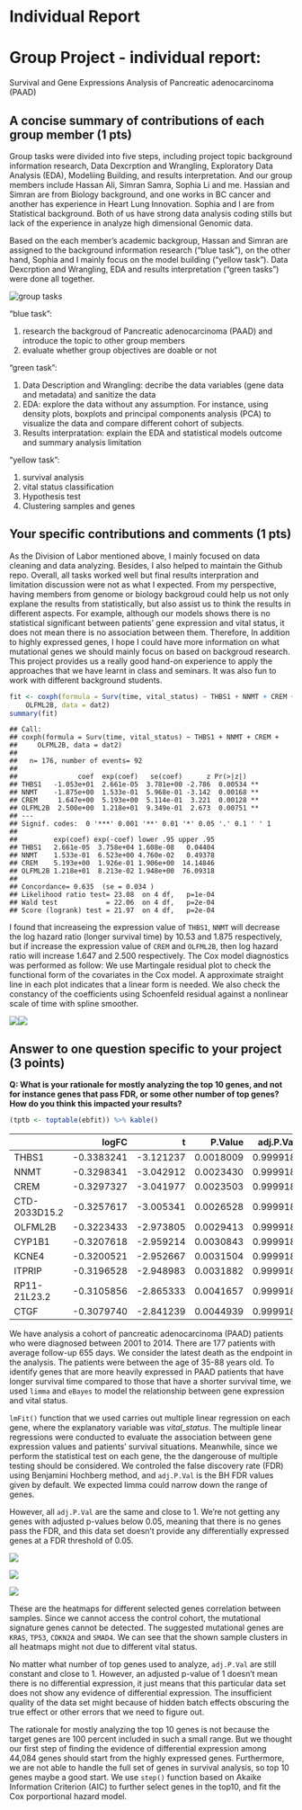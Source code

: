 Individual Report
================

# Group Project - individual report:

Survival and Gene Expressions Analysis of Pancreatic adenocarcinoma
(PAAD)

## A concise summary of contributions of each group member (1 pts)

Group tasks were divided into five steps, including project topic
background information research, Data Dexcrption and Wrangling,
Exploratory Data Analysis (EDA), Modeliing Building, and results
interpretation. And our group members include Hassan Ali, Simran Samra,
Sophia Li and me. Hassian and Simran are from Biology background, and
one works in BC cancer and another has experience in Heart Lung
Innovation. Sophia and I are from Statistical background. Both of us
have strong data analysis coding stills but lack of the experience in
analyze high dimensional Genomic data.

Based on the each member’s academic backgroup, Hassan and Simran are
assigned to the background information research (“blue task”), on the
other hand, Sophia and I mainly focus on the model building (“yellow
task”). Data Dexcrption and Wrangling, EDA and results interpretation
(“green tasks”) were done all together.

![group
tasks](https://github.com/STAT540-UBC/zz_Xia-Lily_STAT540_2020/blob/master/project/plot/group%20tasks.png)

“blue task”:

1.  research the backgroud of Pancreatic adenocarcinoma (PAAD) and
    introduce the topic to other group members
2.  evaluate whether group objectives are doable or not

“green task”:

1.  Data Description and Wrangling: decribe the data variables (gene
    data and metadata) and sanitize the data
2.  EDA: explore the data without any assumption. For instance, using
    density plots, boxplots and principal components analysis (PCA) to
    visualize the data and compare different cohort of subjects.
3.  Results interpratation: explain the EDA and statistical models
    outcome and summary analysis limitation

“yellow task”:

1.  survival analysis
2.  vital status classification
3.  Hypothesis test
4.  Clustering samples and genes

## Your specific contributions and comments (1 pts)

As the Division of Labor mentioned above, I mainly focused on data
cleaning and data analyzing. Besides, I also helped to maintain the
Github repo. Overall, all tasks worked well but final results
interpration and limitation discussion were not as what I expected. From
my perspective, having members from genome or biology backgroud could
help us not only explane the results from statistically, but also assist
us to think the results in different aspects. For example, although our
models shows there is no statistical significant between patients’ gene
expression and vital status, it does not mean there is no association
between them. Therefore, In addition to highly expressed genes, I hope I
could have more information on what mutational genes we should mainly
focus on based on backgroud research. This project provides us a really
good hand-on experience to apply the approaches that we have learnt in
class and seminars. It was also fun to work with different background
students.

``` r
fit <- coxph(formula = Surv(time, vital_status) ~ THBS1 + NNMT + CREM + 
    OLFML2B, data = dat2)
summary(fit)
```

    ## Call:
    ## coxph(formula = Surv(time, vital_status) ~ THBS1 + NNMT + CREM + 
    ##     OLFML2B, data = dat2)
    ## 
    ##   n= 176, number of events= 92 
    ## 
    ##               coef  exp(coef)   se(coef)      z Pr(>|z|)   
    ## THBS1   -1.053e+01  2.661e-05  3.781e+00 -2.786  0.00534 **
    ## NNMT    -1.875e+00  1.533e-01  5.968e-01 -3.142  0.00168 **
    ## CREM     1.647e+00  5.193e+00  5.114e-01  3.221  0.00128 **
    ## OLFML2B  2.500e+00  1.218e+01  9.349e-01  2.673  0.00751 **
    ## ---
    ## Signif. codes:  0 '***' 0.001 '**' 0.01 '*' 0.05 '.' 0.1 ' ' 1
    ## 
    ##         exp(coef) exp(-coef) lower .95 upper .95
    ## THBS1   2.661e-05  3.758e+04 1.608e-08   0.04404
    ## NNMT    1.533e-01  6.523e+00 4.760e-02   0.49378
    ## CREM    5.193e+00  1.926e-01 1.906e+00  14.14846
    ## OLFML2B 1.218e+01  8.213e-02 1.948e+00  76.09318
    ## 
    ## Concordance= 0.635  (se = 0.034 )
    ## Likelihood ratio test= 23.08  on 4 df,   p=1e-04
    ## Wald test            = 22.06  on 4 df,   p=2e-04
    ## Score (logrank) test = 21.97  on 4 df,   p=2e-04

I found that increaseing the expression value of `THBS1`, `NNMT` will
decrease the log hazard ratio (longer survival time) by 10.53 and 1.875
respectively, but if increase the expression value of `CREM` and
`OLFML2B`, then log hazard ratio will increase 1.647 and 2.500
respectively. The Cox model diagnostics was performed as follow: We use
Martingale residual plot to check the functional form of the covariates
in the Cox model. A approximate straight line in each plot indicates
that a linear form is needed. We also check the constancy of the
coefficients using Schoenfeld residual against a nonlinear scale of time
with spline
smoother.

![](individual_report_files/figure-gfm/unnamed-chunk-7-1.png)<!-- -->![](individual_report_files/figure-gfm/unnamed-chunk-7-2.png)<!-- -->

## Answer to one question specific to your project (3 points)

**Q: What is your rationale for mostly analyzing the top 10 genes, and
not for instance genes that pass FDR, or some other number of top genes?
How do you think this impacted your
results?**

``` r
(tptb <- toptable(ebfit)) %>% kable()
```

|               |       logFC |          t |   P.Value | adj.P.Val |          B |
| ------------- | ----------: | ---------: | --------: | --------: | ---------: |
| THBS1         | \-0.3383241 | \-3.121237 | 0.0018009 |  0.999918 | \-2.663375 |
| NNMT          | \-0.3298341 | \-3.042912 | 0.0023430 |  0.999918 | \-2.774369 |
| CREM          | \-0.3297327 | \-3.041977 | 0.0023503 |  0.999918 | \-2.775677 |
| CTD-2033D15.2 | \-0.3257617 | \-3.005341 | 0.0026528 |  0.999918 | \-2.826609 |
| OLFML2B       | \-0.3223433 | \-2.973805 | 0.0029413 |  0.999918 | \-2.869958 |
| CYP1B1        | \-0.3207618 | \-2.959214 | 0.0030843 |  0.999918 | \-2.889858 |
| KCNE4         | \-0.3200521 | \-2.952667 | 0.0031504 |  0.999918 | \-2.898757 |
| ITPRIP        | \-0.3196528 | \-2.948983 | 0.0031882 |  0.999918 | \-2.903754 |
| RP11-21L23.2  | \-0.3105856 | \-2.865333 | 0.0041657 |  0.999918 | \-3.015568 |
| CTGF          | \-0.3079740 | \-2.841239 | 0.0044939 |  0.999918 | \-3.047176 |

We have analysis a cohort of pancreatic adenocarcinoma (PAAD) patients
who were diagnosed between 2001 to 2014. There are 177 patients with
average follow-up 655 days. We consider the latest death as the endpoint
in the analysis. The patients were between the age of 35-88 years old.
To identify genes that are more heavily expressed in PAAD patients that
have longer survival time compared to those that have a shorter survival
time, we used `limma` and `eBayes` to model the relationship between
gene expression and vital status.

`lmFit()` function that we used carries out multiple linear regression
on each gene, where the explanatory variable was *vital\_status*. The
multiple linear regressions were conducted to evaluate the association
between gene expression values and patients’ survival situations.
Meanwhile, since we perform the statistical test on each gene, the the
dangerouse of multiple testing should be considered. We controled the
false discovery rate (FDR) using Benjamini Hochberg method, and
`adj.P.Val` is the BH FDR values given by default. We expected limma
could narrow down the range of genes.

However, all `adj.P.Val` are the same and close to 1. We’re not getting
any genes with adjusted p-values below 0.05, meaning that there is no
genes pass the FDR, and this data set doesn’t provide any differentially
expressed genes at a FDR threshold of 0.05.

![](individual_report_files/figure-gfm/unnamed-chunk-9-1.png)<!-- -->

![](individual_report_files/figure-gfm/unnamed-chunk-10-1.png)<!-- -->

![](individual_report_files/figure-gfm/unnamed-chunk-11-1.png)<!-- -->

These are the heatmaps for different selected genes correlation between
samples. Since we cannot access the control cohort, the mutational
signature genes cannot be detected. The suggested mutational genes are
`KRAS`, `TP53`, `CDKN2A` and `SMAD4`. We can see that the shown sample
clusters in all heatmaps might not due to different vital status.

No matter what number of top genes used to analyze, `adj.P.Val` are
still constant and close to 1. However, an adjusted p-value of 1 doesn’t
mean there is no differential expression, it just means that this
particular data set does not show any evidence of differential
expression. The insufficient quality of the data set might because of
hidden batch effects obscuring the true effect or other errors that we
need to figure out.

The rationale for mostly analyzing the top 10 genes is not because the
target genes are 100 percent included in such a small range. But we
thought our first step of finding the evidence of differential
expression among 44,084 genes should start from the highly expressed
genes. Furthermore, we are not able to handle the full set of genes in
survival analysis, so top 10 genes maybe a good start. We use `step()`
function based on Akaike Information Criterion (AIC) to further select
genes in the top10, and fit the Cox porportional hazard model.
